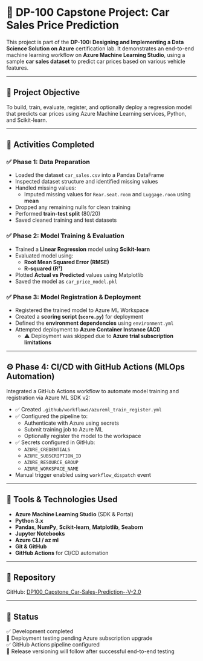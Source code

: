 # 🚗 DP-100 Capstone Project: Car Sales Price Prediction

This project is part of the **DP-100: Designing and Implementing a Data Science Solution on Azure** certification lab. It demonstrates an end-to-end machine learning workflow on **Azure Machine Learning Studio**, using a sample **car sales dataset** to predict car prices based on various vehicle features.

---

## 🧠 Project Objective

To build, train, evaluate, register, and optionally deploy a regression model that predicts car prices using Azure Machine Learning services, Python, and Scikit-learn.

---

## 🚀 Activities Completed

### ✅ Phase 1: Data Preparation
- Loaded the dataset `car_sales.csv` into a Pandas DataFrame  
- Inspected dataset structure and identified missing values  
- Handled missing values:
  - Imputed missing values for `Rear.seat.room` and `Luggage.room` using **mean**  
- Dropped any remaining nulls for clean training  
- Performed **train-test split** (80/20)  
- Saved cleaned training and test datasets  

### ✅ Phase 2: Model Training & Evaluation
- Trained a **Linear Regression** model using **Scikit-learn**  
- Evaluated model using:
  - **Root Mean Squared Error (RMSE)**  
  - **R-squared (R²)**  
- Plotted **Actual vs Predicted** values using Matplotlib  
- Saved the model as `car_price_model.pkl`  

### ✅ Phase 3: Model Registration & Deployment
- Registered the trained model to Azure ML Workspace  
- Created a **scoring script (`score.py`)** for deployment  
- Defined the **environment dependencies** using `environment.yml`  
- Attempted deployment to **Azure Container Instance (ACI)**  
  - ⚠️ Deployment was skipped due to **Azure trial subscription limitations**

---

## ⚙️ Phase 4: CI/CD with GitHub Actions (MLOps Automation)

Integrated a GitHub Actions workflow to automate model training and registration via Azure ML SDK v2:

- ✅ Created `.github/workflows/azureml_train_register.yml`
- ✅ Configured the pipeline to:
  - Authenticate with Azure using secrets
  - Submit training job to Azure ML
  - Optionally register the model to the workspace
- ✅ Secrets configured in GitHub:
  - `AZURE_CREDENTIALS`
  - `AZURE_SUBSCRIPTION_ID`
  - `AZURE_RESOURCE_GROUP`
  - `AZURE_WORKSPACE_NAME`
- Manual trigger enabled using `workflow_dispatch` event

---

## 🧰 Tools & Technologies Used

- **Azure Machine Learning Studio** (SDK & Portal)  
- **Python 3.x**  
- **Pandas**, **NumPy**, **Scikit-learn**, **Matplotlib**, **Seaborn**  
- **Jupyter Notebooks**  
- **Azure CLI / az ml**  
- **Git & GitHub**  
- **GitHub Actions** for CI/CD automation

---

## 🔗 Repository

GitHub: [DP100_Capstone_Car-Sales-Prediction--V-2.0](https://github.com/madhukarp31-ai/DP100_Capstone_Car-Sales-Prediction--V-2.0)

---

## 📌 Status

✅ Development completed  
🚧 Deployment testing pending Azure subscription upgrade  
✅ GitHub Actions pipeline configured  
📝 Release versioning will follow after successful end-to-end testing


